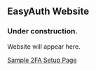 ## EasyAuth Website

### Under construction.  

Website will appear here.

[Sample 2FA Setup Page](Setup2FA_Sample.html)